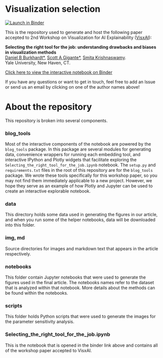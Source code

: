 # Visualization selection

[![Launch in Binder](https://mybinder.org/badge_logo.svg)](https://mybinder.org/v2/gh/KrishnaswamyLab/visualization_selection/master?filepath=Selecting_the_right_tool_for_the_job.ipynb)

This is the repository used to generate and host the following paper accepted to 2nd Workshop on Visualization for AI Explainability ([VisxAI](visxai.io)):  

**Selecting the right tool for the job: understanding drawbacks and biases in visualization methods**  
[Daniel B Burkhardt\*](mailto:daniel.burkhardt@yale.edu), [Scott A Gigante\*](mailto:scott.gigante@yale.edu), [Smita Krishnaswamy](mailto:smita.krishnaswamy@yale.edu).    
Yale University, New Haven, CT.  

[Click here to view the interactive notebook on Binder](https://mybinder.org/v2/gh/KrishnaswamyLab/visualization_selection/master?filepath=Selecting_the_right_tool_for_the_job.ipynb)

If you have any questions or want to get in touch, feel free to add an Issue or send us an email by clicking on one of the author names above!

# About the repository

This repository is broken into several components.

### blog_tools

Most of the interactive components of the notebook are powered by the `blog_tools` package. In this package are several modules for generating data, convenience wrappers for running each embedding tool, and interactive IPython and Plotly widgets that facilitate exploring the `Selecting_the_right_tool_for_the_job.ipynb` notebook. The `setup.py` and `requirements.txt` files in the root of this repository are for the `blog_tools` package. We wrote these tools specifically for this workshop paper, so you may not find them immediately applicable to a new project. However, we hope they serve as an example of how Plotly and Jupyter can be used to create an interactive explorable notebook.

### data

This directory holds some data used in generating the figures in our article, and when you run some of the helper notebooks, data will be downloaded into this folder.

### img, md

Source directories for images and markdown text that appears in the article respectively.

### notebooks

This folder contain Jupyter notebooks that were used to generate the figures used in the final article. The notebooks names refer to the dataset that is analyzed within that notebook. More details about the methods can be found within the notebooks.

### scripts

This folder holds Python scripts that were used to generate the images for the parameter sensitivity analysis.

### Selecting_the_right_tool_for_the_job.ipynb

This is the notebook that is opened in the binder link above and contains all of the workshop paper accepted to VisxAI.
